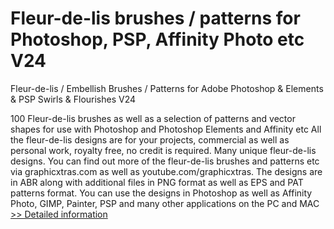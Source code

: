 # Fleur-de-lis brushes / patterns for Photoshop, PSP, Affinity Photo etc V24
Fleur-de-lis / Embellish Brushes / Patterns for Adobe Photoshop & Elements & PSP Swirls & Flourishes V24

100 Fleur-de-lis brushes as well as a selection of patterns and vector shapes for use with Photoshop and Photoshop Elements and Affinity etc All the fleur-de-lis designs are for your projects, commercial as well as personal work, royalty free, no credit is required. Many unique fleur-de-lis designs. You can find out more of the fleur-de-lis brushes and patterns etc via graphicxtras.com as well as youtube.com/graphicxtras. The designs are in ABR along with additional files in PNG format as well as EPS and PAT patterns format. You can use the designs in Photoshop as well as Affinity Photo, GIMP, Painter, PSP and many other applications on the PC and MAC
[>> Detailed information](https://secure.shareit.com/shareit/product.html?productid=300251729&affiliateid=200057808)